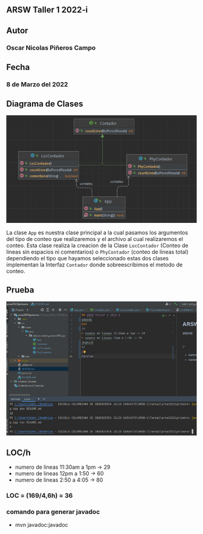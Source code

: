 ## ARSW Taller 1 2022-i

## Autor
### Oscar Nicolas Piñeros Campo

## Fecha

### 8 de Marzo del 2022

## Diagrama de Clases

![](diagrama.png)

La clase `App` es nuestra clase principal a la cual pasamos los argumentos
del tipo de conteo que realizaremos y el archivo al cual
realizaremos el conteo. Esta clase realiza la creacion de la Clase `LocContador` (Conteo de
lineas sin espacios ni comentarios) o `PhyContador` (conteo
de lineas total) dependiendo el tipo que hayamos seleccionado
estas dos clases implementan la Interfaz `Contador` donde
sobreescribimos el metodo de conteo.

## Prueba

![](prueba.png)

## LOC/h
* numero de lineas 11:30am a 1pm -> 29
* numero de lineas 12pm a 1:50 -> 60
* numero de lineas 2:50 a 4:05 -> 80

### LOC = (169/4,6h) = 36

### comando para generar javadoc
* mvn javadoc:javadoc
